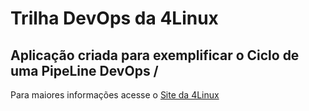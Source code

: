 # Trilha DevOps da 4Linux

<!-- Altere a Flag abaixo com sua URL do seu usuário do Github -->
<!--
![Pipeline Status](https://github.com/<USER>/DevOpsLab-HelloWorld/actions/workflows/pipeline.yml/badge.svg) 
-->

## Aplicação criada para exemplificar o Ciclo de uma PipeLine DevOps \/


Para maiores informações acesse o [Site da 4Linux](https://www.4linux.com.br/cursos/devops)
